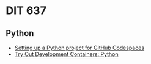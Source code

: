 # DIT 637
## Python
* [Setting up a Python project for GitHub Codespaces](https://docs.github.com/en/codespaces/setting-up-your-project-for-codespaces/adding-a-dev-container-configuration/setting-up-your-python-project-for-codespaces)
* [Try Out Development Containers: Python](https://github.com/microsoft/vscode-remote-try-python.)